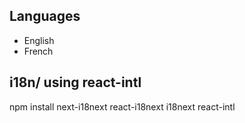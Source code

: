 
## Languages

-  English
-  French

## i18n/ using react-intl

npm install next-i18next react-i18next i18next react-intl
